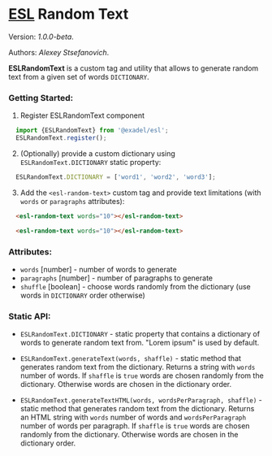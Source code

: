 # [ESL](../../../) Random Text

Version: *1.0.0-beta*.

Authors: *Alexey Stsefanovich*.

<a name="intro"></a>

**ESLRandomText** is a custom tag and utility that allows to generate random text from a given set of words `DICTIONARY`.

### Getting Started:

1. Register ESLRandomText component
```js
  import {ESLRandomText} from '@exadel/esl';
  ESLRandomText.register();
```

2. (Optionally) provide a custom dictionary using `ESLRandomText.DICTIONARY` static property:
```js
  ESLRandomText.DICTIONARY = ['word1', 'word2', 'word3'];
```

3. Add the `<esl-random-text>` custom tag and provide text limitations (with `words` or `paragraphs` attributes):
```html
  <esl-random-text words="10"></esl-random-text>
```
```html
  <esl-random-text words="10"></esl-random-text>
```

### Attributes:

- `words` \[number] - number of words to generate
- `paragraphs` \[number] - number of paragraphs to generate
- `shuffle` \[boolean] - choose words randomly from the dictionary (use words in `DICTIONARY` order otherwise)


### Static API:

- `ESLRandomText.DICTIONARY` - static property that contains a dictionary of words to generate random text from.
  "Lorem ipsum" is used by default.

- `ESLRandomText.generateText(words, shaffle)` - static method that generates random text from the dictionary.
  Returns a string with `words` number of words. If `shaffle` is `true` words are chosen randomly from the dictionary.
  Otherwise words are chosen in the dictionary order.

- `ESLRandomText.generateTextHTML(words, wordsPerParagraph, shaffle)` - static method that generates random text from the dictionary.
  Returns an HTML string with `words` number of words and `wordsPerParagraph` number of words per paragraph.
  If `shaffle` is `true` words are chosen randomly from the dictionary. Otherwise words are chosen in the dictionary order.
